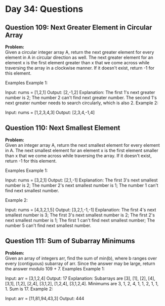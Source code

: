 # Day 34: Questions

## Question 109: Next Greater Element in Circular Array

**Problem:**  
Given a circular integer array A, return the next greater element for every element in A in circular direction as well. The next greater element for an element x is the first element greater than x that we come across while traversing the array in a clockwise manner. If it doesn't exist, return -1 for this element.

Examples
Example 1:

Input: nums = [1,2,1]
Output: [2,-1,2]
Explanation: The first 1's next greater number is 2;
The number 2 can't find next greater number.
The second 1's next greater number needs to search circularly, which is also 2.
Example 2:

Input: nums = [1,2,3,4,3]
Output: [2,3,4,-1,4]

## Question 110: Next Smallest Element

**Problem:**  
Given an integer array A, return the next smallest element for every element in A. The next smallest element for an element x is the first element smaller than x that we come across while traversing the array. If it doesn't exist, return -1 for this element.

Examples
Example 1:

Input: nums = [3,2,1]
Output: [2,1,-1]
Explanation: The first 3's next smallest number is 2;
The number 2's next smallest number is 1;
The number 1 can't find next smallest number.

Example 2:

Input: nums = [4,3,2,1,5]
Output: [3,2,1,-1,-1]
Explanation: The first 4's next smallest number is 3;
The first 3's next smallest number is 2;
The first 2's next smallest number is 1;
The first 1 can't find next smallest number;
The number 5 can't find next smallest number.

## Question 111: Sum of Subarray Minimums

**Problem:**  
Given an array of integers arr, find the sum of min(b), where b ranges over every (contiguous) subarray of arr. Since the answer may be large, return the answer modulo 109 + 7.
Examples
Example 1:

Input: arr = [3,1,2,4]
Output: 17
Explanation:
Subarrays are [3], [1], [2], [4], [3,1], [1,2], [2,4], [3,1,2], [1,2,4], [3,1,2,4].
Minimums are 3, 1, 2, 4, 1, 1, 2, 1, 1, 1.
Sum is 17.
Example 2:

Input: arr = [11,81,94,43,3]
Output: 444
